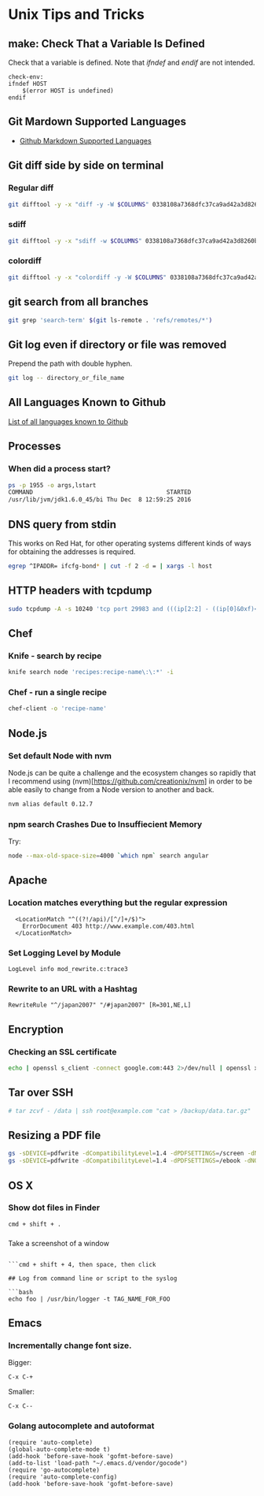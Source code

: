 # Unix Tips and Tricks

## make: Check That a Variable Is Defined

Check that a variable is defined. Note that *ifndef* and *endif* are not
intended.

```make
check-env:
ifndef HOST
	$(error HOST is undefined)
endif
```

## Git Mardown Supported Languages

* [Github Markdown Supported Languages](https://github.com/github/linguist/blob/master/lib/linguist/languages.yml)

## Git diff side by side on terminal

### Regular diff

```bash
git difftool -y -x "diff -y -W $COLUMNS" 0338108a7368dfc37ca9ad42a3d8260b0813e3c7...master .
```

### sdiff

```bash
git difftool -y -x "sdiff -w $COLUMNS" 0338108a7368dfc37ca9ad42a3d8260b0813e3c7...master .
```

### colordiff

```bash
git difftool -y -x "colordiff -y -W $COLUMNS" 0338108a7368dfc37ca9ad42a3d8260b0813e3c7...master . | less -R
```

## git search from all branches

```bash
git grep 'search-term' $(git ls-remote . 'refs/remotes/*')
```

## Git log even if directory or file was removed

Prepend the path with double hyphen.

```bash
git log -- directory_or_file_name
```

## All Languages Known to Github

[List of all languages known to Github](https://github.com/github/linguist/blob/master/lib/linguist/languages.yml)

## Processes

### When did a process start?

```bash
ps -p 1955 -o args,lstart
COMMAND                                      STARTED
/usr/lib/jvm/jdk1.6.0_45/bi Thu Dec  8 12:59:25 2016
```

## DNS query from stdin

This works on Red Hat, for other operating systems different kinds of
ways for obtaining the addresses is required.

```bash
egrep ^IPADDR= ifcfg-bond* | cut -f 2 -d = | xargs -l host
```

## HTTP headers with tcpdump

```bash
sudo tcpdump -A -s 10240 'tcp port 29983 and (((ip[2:2] - ((ip[0]&0xf)<<2)) - ((tcp[12]&0xf0)>>2)) != 0)' | egrep --line-buffered "^........(GET |HTTP\/|POST |HEAD )|^[A-Za-z0-9-]+: " | sed -r 's/^........(GET |HTTP\/|POST |HEAD )/\n\1/g'
```

## Chef

### Knife - search by recipe

```bash
knife search node 'recipes:recipe-name\:\:*' -i
```

### Chef - run a single recipe

```bash
chef-client -o 'recipe-name'
```

## Node.js

### Set default Node with nvm

Node.js can be quite a challenge and the ecosystem changes so rapidly
that I recommend using (nvm)[https://github.com/creationix/nvm] in order
to be able easily to change from a Node version to another and back.

```bash
nvm alias default 0.12.7
```

### npm search Crashes Due to Insuffiecient Memory

Try:

```bash
node --max-old-space-size=4000 `which npm` search angular
```

## Apache

### Location matches everything but the regular expression

```
  <LocationMatch "^((?!/api)/[^/]+/$)">
    ErrorDocument 403 http://www.example.com/403.html
  </LocationMatch>
```

### Set Logging Level by Module

```
LogLevel info mod_rewrite.c:trace3
```

### Rewrite to an URL with a Hashtag

```
RewriteRule "^/japan2007" "/#japan2007" [R=301,NE,L]
```

## Encryption

### Checking an SSL certificate

```bash
echo | openssl s_client -connect google.com:443 2>/dev/null | openssl x509 -noout -dates
```

## Tar over SSH

```bash
# tar zcvf - /data | ssh root@example.com "cat > /backup/data.tar.gz"
```

## Resizing a PDF file

```bash
gs -sDEVICE=pdfwrite -dCompatibilityLevel=1.4 -dPDFSETTINGS=/screen -dNOPAUSE -dQUIET -dBATCH -sOutputFile=output.pdf input.pdf
gs -sDEVICE=pdfwrite -dCompatibilityLevel=1.4 -dPDFSETTINGS=/ebook -dNOPAUSE -dQUIET -dBATCH -sOutputFile=output.pdf input.pdf
```

## OS X

### Show dot files in Finder

```
cmd + shift + .
```

###

Take a screenshot of a window

```

```cmd + shift + 4, then space, then click

## Log from command line or script to the syslog

```bash
echo foo | /usr/bin/logger -t TAG_NAME_FOR_FOO
```

## Emacs

### Incrementally change font size.

Bigger:

```
C-x C-+
```

Smaller:

```
C-x C--
```

### Golang autocomplete and autoformat

```elisp
(require 'auto-complete)
(global-auto-complete-mode t)
(add-hook 'before-save-hook 'gofmt-before-save)
(add-to-list 'load-path "~/.emacs.d/vendor/gocode")
(require 'go-autocomplete)
(require 'auto-complete-config)
(add-hook 'before-save-hook 'gofmt-before-save)
```
